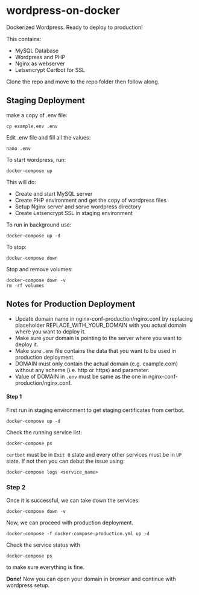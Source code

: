 # wordpress-on-docker
Dockerized Wordpress. Ready to deploy to production!

This contains:
* MySQL Database
* Wordpress and PHP
* Nginx as webserver
* Letsencrypt Certbot for SSL

Clone the repo and move to the repo folder then follow along.

## Staging Deployment
make a copy of .env file:
```shell
cp example.env .env
```

Edit .env file and fill all the values:
```
nano .env
```

To start wordpress, run:
```
docker-compose up
```

This will do:
* Create and start MySQL server
* Create PHP environment and get the copy of wordpress files
* Setup Nginx server and serve wordpress directory
* Create Letsencrypt SSL in staging environment

To run in background use:
```
docker-compose up -d
```

To stop:
```
docker-compose down
```

Stop and remove volumes:
```
docker-compose down -v
rm -rf volumes
```


## Notes for Production Deployment

* Update domain name in nginx-conf-production/nginx.conf by replacing placeholder REPLACE_WITH_YOUR_DOMAIN with you actual domain where you want to deploy it.
* Make sure your domain is pointing to the server where you want to deploy it.
* Make sure `.env` file contains the data that you want to be used in production deployment.
* DOMAIN must only contain the actual domain (e.g. example.com) without any scheme (i.e. http or https) and parameter.
* Value of DOMAIN in `.env` must be same as the one in nginx-conf-production/nginx.conf.

#### Step 1
First run in staging environment to get staging certificates from certbot.
```
docker-compose up -d
```

Check the running service list:
```
docker-compose ps
```

`certbot` must be in `Exit 0` state and every other services must be in `UP` state. If not then you can debut the issue using:
```
docker-compose logs <service_name>
```

### Step 2
Once it is successful, we can take down the services:
```
docker-compose down -v
```

Now, we can proceed with production deployment.
```
docker-compose -f docker-compose-production.yml up -d
```

Check the service status with
```
docker-compose ps
```
to make sure everything is fine.

**Done!** Now you can open your domain in browser and continue with wordpress setup.



